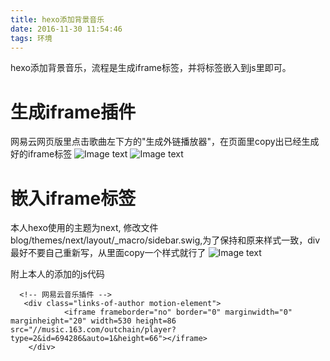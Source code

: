```yaml
---
title: hexo添加背景音乐
date: 2016-11-30 11:54:46
tags: 环境
---
```


hexo添加背景音乐，流程是生成iframe标签，并将标签嵌入到js里即可。
<!--more-->

# 生成iframe插件
网易云网页版里点击歌曲左下方的"生成外链播放器"，在页面里copy出已经生成好的iframe标签
![Image text](/asset/article/20190912/1.png)
![Image text](/asset/article/20190912/2.png)


# 嵌入iframe标签
本人hexo使用的主题为next,
修改文件blog/themes/next/layout/_macro/sidebar.swig,为了保持和原来样式一致，div最好不要自己重新写，从里面copy一个样式就行了
![Image text](/asset/article/20190912/3.png)

附上本人的添加的js代码
```
  <!-- 网易云音乐插件 -->
   <div class="links-of-author motion-element">
            <iframe frameborder="no" border="0" marginwidth="0" marginheight="20" width=530 height=86 src="//music.163.com/outchain/player?type=2&id=694286&auto=1&height=66"></iframe>
    </div> 
```





